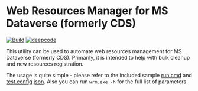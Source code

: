 # Web Resources Manager for MS Dataverse (formerly CDS)

[![Build](https://github.com/dataverse-tools/web-resources-manager/actions/workflows/build.yml/badge.svg?branch=working)](https://github.com/dataverse-tools/web-resources-manager/actions/workflows/build.yml)
[![deepcode](https://www.deepcode.ai/api/gh/badge?key=eyJhbGciOiJIUzI1NiIsInR5cCI6IkpXVCJ9.eyJwbGF0Zm9ybTEiOiJnaCIsIm93bmVyMSI6ImRhdGF2ZXJzZS10b29scyIsInJlcG8xIjoid2ViLXJlc291cmNlcy1tYW5hZ2VyIiwiaW5jbHVkZUxpbnQiOmZhbHNlLCJhdXRob3JJZCI6MjkyMjksImlhdCI6MTYxODgxNjg2MH0.lDCDbRLK5jrCTMaafran73PSaQ3cWkqndPB8APkP6vA)](https://www.deepcode.ai/app/gh/dataverse-tools/web-resources-manager/_/dashboard)

This utility can be used to automate web resources management for MS Dataverse (formerly CDS).
Primarily, it is intended to help with bulk cleanup and new resources registration.

The usage is quite simple - please refer to the included sample [run.cmd](https://github.com/dataverse-tools/web-resources-manager/blob/working/Wrm.Console/run.cmd) and [test.config.json](https://github.com/dataverse-tools/web-resources-manager/blob/working/Wrm.Console/test.config.json).
Also you can run `wrm.exe -h` for the full list of parameters.
